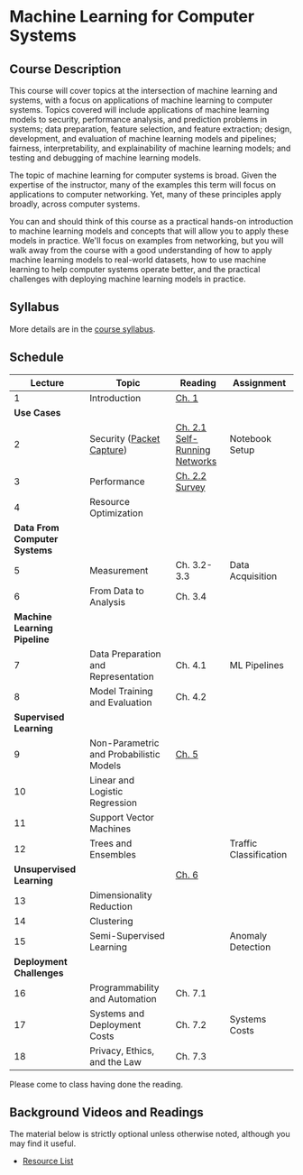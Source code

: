 # Machine Learning for Computer Systems

## Course Description

This course will cover topics at the intersection of machine learning and
systems, with a focus on applications of machine learning to computer systems.
Topics covered will include applications of machine learning models to
security, performance analysis, and prediction problems in systems; data
preparation, feature selection, and feature extraction; design, development,
and evaluation of machine learning models and pipelines; fairness,
interpretability, and explainability of machine learning models; and testing
and debugging of machine learning models.

The topic of machine learning for computer systems is broad. Given the
expertise of the instructor, many of the examples this term will focus on
applications to computer networking. Yet, many of these principles apply
broadly, across computer systems.

You can and should think of this course as a practical hands-on introduction
to machine learning models and concepts that will allow you to apply these
models in practice. We'll focus on examples from networking, but you will walk
away from the course with a good understanding of how to apply machine
learning models to real-world datasets, how to use machine learning to help
computer systems operate better, and the practical challenges with deploying
machine learning models in practice.

## Syllabus

More details are in the [course syllabus](syllabus.md).

## Schedule 

| Lecture                            | Topic                                                                | Reading                                                                                                                                    | Assignment             |
| ---------------------------------- | -------------------------------------                                | -----------------------------                                                                                                              | ----------             |
| 1                                  | Introduction                                                         | [Ch. 1](book/text/intro.html)                                                                                                              |                        |
| **Use Cases**                      |                                                                      |                                                                                                                                            |                        |
| 2                                  | Security ([Packet Capture](notebooks/1-Packet-Capture-Basics.ipynb)) | [Ch. 2.1](book/text/motivation.html#applications-to-security)<br>[Self-Running Networks](https://arxiv.org/pdf/1710.11583)                 | Notebook Setup         |
| 3                                  | Performance                                                          | [Ch. 2.2](book/text/motivation.html#applications-to-performance)<br>[Survey](https://ieeexplore.ieee.org/stamp/stamp.jsp?arnumber=8121867) |                        |
| 4                                  | Resource Optimization                                                |                                                                                                                                            |                        |
| **Data From Computer Systems**     |                                                                      |                                                                                                                                            |                        |
| 5                                  | Measurement                                                          | Ch. 3.2-3.3                                                                                                                                | Data Acquisition       |
| 6                                  | From Data to Analysis                                                | Ch. 3.4                                                                                                                                    |                        |
| **Machine Learning Pipeline**      |                                                                      |                                                                                                                                            |                        |
| 7                                  | Data Preparation and Representation                                  | Ch. 4.1                                                                                                                                    | ML Pipelines           |
| 8                                  | Model Training and Evaluation                                        | Ch. 4.2                                                                                                                                    |                        |
| **Supervised Learning**            |                                                                      |                                                                                                                                            |                        |
| 9                                  | Non-Parametric and Probabilistic Models                              | [Ch. 5](book/text/supervised.html)                                                                                                         |                        |
| 10                                 | Linear and Logistic Regression                                       |                                                                                                                                            |                        |
| 11                                 | Support Vector Machines                                              |                                                                                                                                            |                        |
| 12                                 | Trees and Ensembles                                                  |                                                                                                                                            | Traffic Classification |
| **Unsupervised Learning**          |                                                                      | [Ch. 6](book/text/unsupervised.html)                                                                                                       |                        |
| 13                                 | Dimensionality Reduction                                             |                                                                                                                                            |                        |
| 14                                 | Clustering                                                           |                                                                                                                                            |                        |
| 15                                 | Semi-Supervised Learning                                             |                                                                                                                                            | Anomaly Detection      |
| **Deployment Challenges**          |                                                                      |                                                                                                                                            |                        |
| 16                                 | Programmability and Automation                                       | Ch. 7.1                                                                                                                                    |                        |
| 17                                 | Systems and Deployment Costs                                         | Ch. 7.2                                                                                                                                    | Systems Costs          |
| 18                                 | Privacy, Ethics, and the Law                                         | Ch. 7.3                                                                                                                                    |                        |

Please come to class having done the reading. 


## Background Videos and Readings

The material below is strictly optional unless otherwise noted, although you
may find it useful.

* [Resource List](ml.md)



